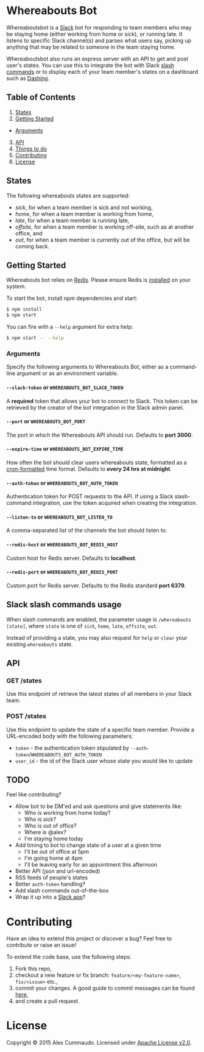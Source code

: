 # Whereabouts Bot

Whereaboutsbot is a [Slack](http://slack.com) bot for responding to team members
who may be staying home (either working from home or sick), or running late. It
listens to specific Slack channel(s) and parses what users say, picking up
anything that may be related to someone in the team staying home.

Whereaboutsbot also runs an express server with an API to get and post
user's states. You can use this to integrate the bot with Slack [slash commands](https://api.slack.com/slash-commands)
or to display each of your team member's states on a dashboard such as [Dashing](http://dashing.io).

## Table of Contents

1. [States](#states)
2. [Getting Started](#getting-started)
  - [Arguments](#arguments)
3. [API](#api)
4. [Things to do](#todo)
5. [Contributing](#contributing)
6. [License](#license)

## States

The following whereabouts states are supported:

- _sick_, for when a team member is sick and not working,
- _home_, for when a team member is working from home,
- _late_, for when a team member is running late,
- _offsite_, for when a team member is working off-site, such as at another office, and
- _out_, for when a team member is currently out of the office, but will be coming back.

## Getting Started

Whereabouts bot relies on [Redis](http://redis.io/). Please ensure Redis is [installed](http://redis.io/topics/quickstart)
on your system.

To start the bot, install npm dependencies and start:

```bash
$ npm install
$ npm start
```

You can fire with a `--help` argument for extra help:

```bash
$ npm start -- --help
```

### Arguments

Specify the following arguments to Whereabouts Bot, either as a command-line argument
or as an environment variable.

#### `--slack-token` or `WHEREABOUTS_BOT_SLACK_TOKEN`
A **required** token that allows your bot to connect to Slack. This token can be
retrieved by the creator of the bot integration in the Slack admin panel.

#### `--port` or `WHEREABOUTS_BOT_PORT`
The port in which the Whereabouts API should run. Defaults to **port 3000**.

#### `--expire-time` or `WHEREABOUTS_BOT_EXPIRE_TIME`
How often the bot should clear users whereabouts state, formatted as a
[cron-formatted](https://en.wikipedia.org/wiki/Cron#Configuration_file)
time format. Defaults to **every 24 hrs at midnight**.

#### `--auth-token` or `WHEREABOUTS_BOT_AUTH_TOKEN`
Authentication token for POST requests to the API. If using a Slack slash-command
integration, use the token acquired when creating the integration.

#### `--listen-to` or `WHEREABOUTS_BOT_LISTEN_TO`
A comma-separated list of the channels the bot should listen to.

#### `--redis-host` or `WHEREABOUTS_BOT_REDIS_HOST`
Custom host for Redis server. Defaults to **localhost**.

#### `--redis-port` or `WHEREABOUTS_BOT_REDIS_PORT`
Custom port for Redis server. Defaults to the Redis standard **port 6379**.

## Slack slash commands usage

When slash commands are enabled, the parameter usage is `/whereabouts [state]`,
where `state` is one of `sick`, `home`, `late`, `offsite`, `out`.

Instead of providing a state, you may also request for `help` or `clear` your
existing `whereabouts` state.

## API

### GET /states

Use this endpoint of retrieve the latest states of all members in your Slack team.

### POST /states

Use this endpoint to update the state of a specific team member. Provide a
URL-encoded body with the following parameters:

- `token` - the authentication token stipulated by `--auth-token`/`WHEREABOUTS_BOT_AUTH_TOKEN`
- `user_id` - the id of the Slack user whose state you would like to update

## TODO

Feel like contributing?

- Allow bot to be DM'ed and ask questions and give statements like:
  - Who is working from home today?
  - Who is sick?
  - Who is out of office?
  - Where is @alex?
  - I'm staying home today
- Add timing to bot to change state of a user at a given time
  - I'll be out of office at 5pm
  - I'm going home at 4pm
  - I'll be leaving early for an appointment this afternoon
- Better API (json and url-encoded)
- RSS feeds of people's states
- Better `auth-token` handling?
- Add slash commands out-of-the-box
- Wrap it up into a [Slack app](https://slack.com/apps)?

# Contributing

Have an idea to extend this project or discover a bug? Feel free to contribute or raise an issue!

To extend the code base, use the following steps:

1. Fork this repo,
2. checkout a new feature or fix branch: `feature/<my-feature-name>`, `fix/<issue>` etc.,
3. commit your changes. A good guide to commit messages can be found [here](http://chris.beams.io/posts/git-commit/),
4. and create a pull request.

# License

Copyright © 2015 Alex Cummaudo. Licensed under [Apache License v2.0](http://www.apache.org/licenses/LICENSE-2.0).
